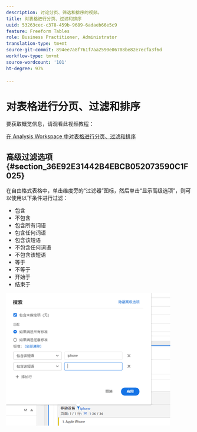 ```yaml
---
description: 讨论分页、筛选和排序的视频。
title: 对表格进行分页、过滤和排序
uuid: 53263cec-c378-459b-9689-6adaeb66e5c9
feature: Freeform Tables
role: Business Practitioner, Administrator
translation-type: tm+mt
source-git-commit: 894ee7a8f761f7aa2590e06708be82e7ecfa3f6d
workflow-type: tm+mt
source-wordcount: '101'
ht-degree: 97%

---
```



# 对表格进行分页、过滤和排序

要获取概览信息，请观看此视频教程：

[在 Analysis Workspace 中对表格进行分页、过滤和排序](https://docs.adobe.com/help/zh-Hans/analytics-learn/tutorials/analysis-workspace/building-freeform-tables/pagination-filtering-sorting-tables.html)

## 高级过滤选项 {#section_36E92E31442B4EBCB052073590C1F025}

在自由格式表格中，单击维度旁的“过滤器”图标，然后单击“显示高级选项”，则可以使用以下条件进行过滤：

* 包含
* 不包含
* 包含所有词语
* 包含任何词语
* 包含该短语
* 不包含任何词语
* 不包含该短语
* 等于
* 不等于
* 开始于
* 结束于

![](assets/advanced-filter.png)


